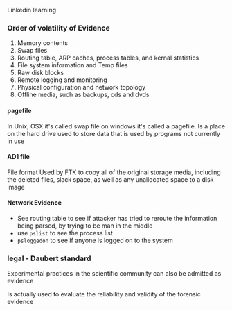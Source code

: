 Linkedin learning 
### Order of volatility of Evidence 
1. Memory contents
2. Swap files 
3. Routing table, ARP caches, process tables, and kernal statistics 
4. File system information and Temp files 
5. Raw disk blocks 
6. Remote logging and monitoring 
7. Physical configuration and network topology 
8. Offline media, such as backups, cds and dvds 

#### pagefile 

In Unix, OSX it's called swap file on windows it's called a pagefile. 
Is a place on the hard drive used to store data that is used by programs not currently in use

#### AD1 file

File format Used by FTK to copy all of the original storage media, including the deleted files, slack space, as well as any unallocated space to a disk image 

#### Network Evidence 

- See routing table to see if attacker has tried to reroute the information being parsed, by trying to be man in the middle 
- use `pslist` to see the process list 
- `psloggedon` to see if anyone is logged on to the system

### legal - Daubert standard 

Experimental practices in the scientific community can also be admitted as evidence 

Is actually used to evaluate the reliability and validity of the forensic evidence 


